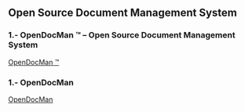 ## Open Source Document Management System
### 1.- OpenDocMan ™ – Open Source Document Management System
[OpenDocMan ™](https://www.opendocman.com/)
### 1.- OpenDocMan 
[OpenDocMan](https://www.logicaldoc.es/es/download-logicaldoc-community)



